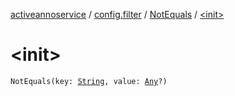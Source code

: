 [activeannoservice](../../index.md) / [config.filter](../index.md) / [NotEquals](index.md) / [&lt;init&gt;](./-init-.md)

# &lt;init&gt;

`NotEquals(key: `[`String`](https://kotlinlang.org/api/latest/jvm/stdlib/kotlin/-string/index.html)`, value: `[`Any`](https://kotlinlang.org/api/latest/jvm/stdlib/kotlin/-any/index.html)`?)`